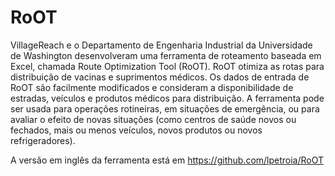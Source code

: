 # RoOT
VillageReach e o Departamento de Engenharia Industrial da Universidade de Washington desenvolveram uma ferramenta de roteamento baseada em Excel, chamada Route Optimization Tool (RoOT). RoOT otimiza as rotas para distribuição de vacinas e suprimentos médicos.
Os dados de entrada de RoOT são facilmente modificados e consideram a disponibilidade de estradas, veículos e produtos médicos para distribuição. A ferramenta pode ser usada para operações rotineiras, em situações de emergência, ou para avaliar o efeito de novas situações (como centros de saúde novos ou fechados, mais ou menos veículos, novos produtos ou novos refrigeradores).

A versão em inglês da ferramenta está em https://github.com/lpetroia/RoOT
